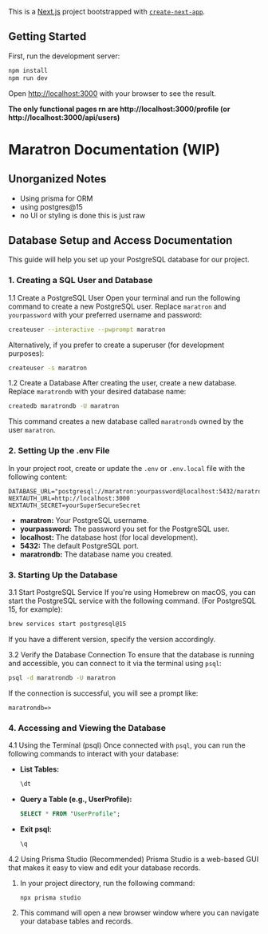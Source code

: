 This is a [Next.js](https://nextjs.org) project bootstrapped with [`create-next-app`](https://nextjs.org/docs/app/api-reference/cli/create-next-app).

## Getting Started

First, run the development server:

```bash
npm install
npm run dev
```


Open [http://localhost:3000](http://localhost:3000) with your browser to see the result.

**The only functional pages rn are http://localhost:3000/profile (or http://localhost:3000/api/users)**


# Maratron Documentation (WIP)

## Unorganized Notes
- Using prisma for ORM
- using postgres@15
- no UI or styling is done this is just raw


## Database Setup and Access Documentation

This guide will help you set up your PostgreSQL database for our project.

### 1. Creating a SQL User and Database

1.1 Create a PostgreSQL User
Open your terminal and run the following command to create a new PostgreSQL user. Replace `maratron` and `yourpassword` with your preferred username and password:

```bash
createuser --interactive --pwprompt maratron
```

Alternatively, if you prefer to create a superuser (for development purposes):

```bash
createuser -s maratron
```

1.2 Create a Database
After creating the user, create a new database. Replace `maratrondb` with your desired database name:

```bash
createdb maratrondb -U maratron
```

This command creates a new database called `maratrondb` owned by the user `maratron`.

### 2. Setting Up the .env File

In your project root, create or update the `.env` or `.env.local` file with the following content:

```env
DATABASE_URL="postgresql://maratron:yourpassword@localhost:5432/maratrondb"
NEXTAUTH_URL=http://localhost:3000
NEXTAUTH_SECRET=yourSuperSecureSecret
```

- **maratron:** Your PostgreSQL username.
- **yourpassword:** The password you set for the PostgreSQL user.
- **localhost:** The database host (for local development).
- **5432:** The default PostgreSQL port.
- **maratrondb:** The database name you created.

### 3. Starting Up the Database

3.1 Start PostgreSQL Service
If you're using Homebrew on macOS, you can start the PostgreSQL service with the following command. (For PostgreSQL 15, for example):

```bash
brew services start postgresql@15
```

If you have a different version, specify the version accordingly.

3.2 Verify the Database Connection
To ensure that the database is running and accessible, you can connect to it via the terminal using `psql`:

```bash
psql -d maratrondb -U maratron
```

If the connection is successful, you will see a prompt like:

```
maratrondb=>
```

### 4. Accessing and Viewing the Database

4.1 Using the Terminal (psql)
Once connected with `psql`, you can run the following commands to interact with your database:

- **List Tables:**

  ```sql
  \dt
  ```

- **Query a Table (e.g., UserProfile):**

  ```sql
  SELECT * FROM "UserProfile";
  ```

- **Exit psql:**

  ```sql
  \q
  ```

4.2 Using Prisma Studio (Recommended)
Prisma Studio is a web-based GUI that makes it easy to view and edit your database records.

1. In your project directory, run the following command:

   ```bash
   npx prisma studio
   ```

2. This command will open a new browser window where you can navigate your database tables and records.
